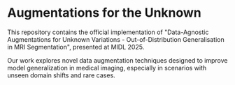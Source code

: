 # Augmentations for the Unknown
This repository contains the official implementation of "Data-Agnostic Augmentations for Unknown Variations - Out-of-Distribution Generalisation in MRI Segmentation", presented at MIDL 2025.

Our work explores novel data augmentation techniques designed to improve model generalization in medical imaging, especially in scenarios with unseen domain shifts and rare cases.
